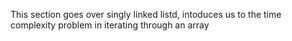 This section goes over singly linked listd, intoduces us to the time complexity problem in iterating through an array
